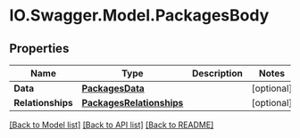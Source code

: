 # IO.Swagger.Model.PackagesBody
## Properties

Name | Type | Description | Notes
------------ | ------------- | ------------- | -------------
**Data** | [**PackagesData**](PackagesData.md) |  | [optional] 
**Relationships** | [**PackagesRelationships**](PackagesRelationships.md) |  | [optional] 

[[Back to Model list]](../README.md#documentation-for-models) [[Back to API list]](../README.md#documentation-for-api-endpoints) [[Back to README]](../README.md)

